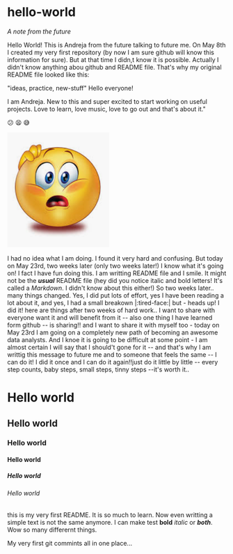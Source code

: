# hello-world
*A note from the future*

Hello World! This is Andreja from the future talking to future me. 
On May 8th I created my very first repository (by now I am sure github will know this information for sure). But at that time I didn,t know it is possible. Actually I didn't know anything abou github and README file. That's why my original README file looked like this:  

"ideas, practice, new-stuff"
Hello everyone! 

I am Andreja. New to this and super excited to start working on useful projects.
Love to learn, love music, love to go out and that's about it."

:confused: :tired_face: :sweat_smile:

![](Emoji.PNG)

I had no idea what I am doing. I found it very hard and confusing. But today on May 23rd, two weeks later (only two weeks later!) I know what it's going on! I fact I have fun doing this. I am writting README file and I smile. It might not be the ***usual*** README file (hey did you notice italic and bold letters! It's called a *Markdown*. I didn't know about this either!) So two weeks later.. many things changed. Yes, I did put lots of effort, yes I have been reading a lot about it, and yes, I had a small breakown |:tired-face:| 
but - heads up! I did it! here are things after two weeks of hard work.. I want to share with everyone want it and will benefit from it -- also one thing I have learned form github -- is sharing!! and I want to share it with myself too - today on May 23rd I am going on a completely new path of becoming an awesome data analysts. And I knoe it is going to be difficult at some point - I am almost certain I will say that I should't gone for it -- and that's why I am writtig this message to future me and to someone that feels the same -- I can do it! I did it once and I can do it again!!just do it little by little -- every step counts, baby steps, small steps, tinny steps --it's worth it..

  <h1> Hello world </h1>
  <h2> Hello world </h2>
  <h3> Hello world </h3>
  <h4> Hello world </h4>
  <h5> Hello world </h5>
  <h6> Hello world </h6>
 
 this is my very first README. It is so much to learn. Now even writting a simple text is not the same anymore.
 I can make test **bold** *italic* or ***both***. Wow so many differernt things.
   
 My very first git commints all in one place...

